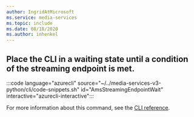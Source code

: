 ```yaml
---
author: IngridAtMicrosoft
ms.service: media-services 
ms.topic: include
ms.date: 08/18/2020
ms.author: inhenkel
---
```


## Place the CLI in a waiting state until a condition of the streaming endpoint is met.

:::code language="azurecli" source="~/../media-services-v3-python/cli/code-snippets.sh" id="AmsStreamingEndpointWait" interactive="azurecli-interactive":::

For more information about this command, see the [CLI reference](/cli/azure/ams/streaming-endpoint?view=azure-cli-latest#az-ams-streaming-endpoint-wait).
